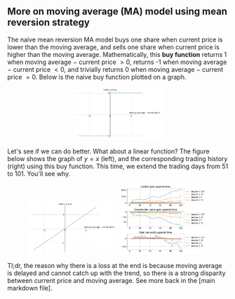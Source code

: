 ## More on moving average (MA) model using mean reversion strategy

The naive mean reversion MA model buys one share when current price is lower than the moving average, and sells one share when current price is higher than the moving average. Mathematically, this **buy function** returns 1 when moving average $-$ current price $>0$, returns -1 when moving average $-$ current price $<0$, and trivially returns 0 when moving average $-$ current price $=0$. Below is the naive buy function plotted on a graph. 

<p align="center">
  <img src="graphs/buy_func_ind.png" width=40% height=40%>
</p>

Let's see if we can do better. What about a linear function? The figure below shows the graph of $y=x$ (left), and the corresponding trading history (right) using this buy function. This time, we extend the trading days from 51 to 101. You'll see why. 

<p align="center">
  <img src="graphs/buy_func_id.png" width=40% height=40%>
  <img src="graphs/ma_mr_exp_id_goog_N101.png" width=40% height=40%>
</p>

Tl;dr, the reason why there is a loss at the end is because moving average is delayed and cannot catch up with the trend, so there is a strong disparity between current price and moving average. See more back in the [main markdown file]. 
